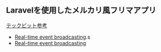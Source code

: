 ##  Laravelを使用したメルカリ風フリマアプリ
[テックピット参考](https://www.techpit.jp/courses/139)

- [Real-time event broadcasting](https://laravel.com/docs/broadcasting).s
- [Real-time event broadcasting](https://laravel.com/docs/broadcasting)
